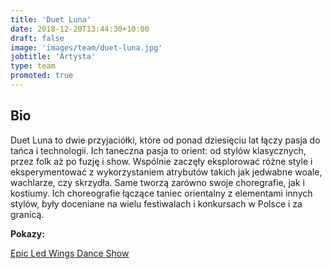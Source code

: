 ```yaml
---
title: 'Duet Luna'
date: 2018-12-20T13:44:30+10:00
draft: false
image: 'images/team/duet-luna.jpg'
jobtitle: 'Artysta'
type: team
promoted: true
---
```


## Bio

Duet Luna to dwie przyjaciółki, które od ponad dziesięciu lat łączy pasja do tańca i technologii. Ich taneczna pasja to orient: od stylów klasycznych, przez folk aż po fuzję i show. Wspólnie zaczęły eksplorować różne style i eksperymentować z wykorzystaniem atrybutów takich jak jedwabne woale, wachlarze, czy skrzydła. Same tworzą zarówno swoje choregrafie, jak i kostiumy. Ich choreografie łączące taniec orientalny z elementami innych stylów, były doceniane na wielu festiwalach i konkursach w Polsce i za granicą.

**Pokazy:**

[Epic Led Wings Dance Show](/pokazy/epic-led-wings-dance-show)
